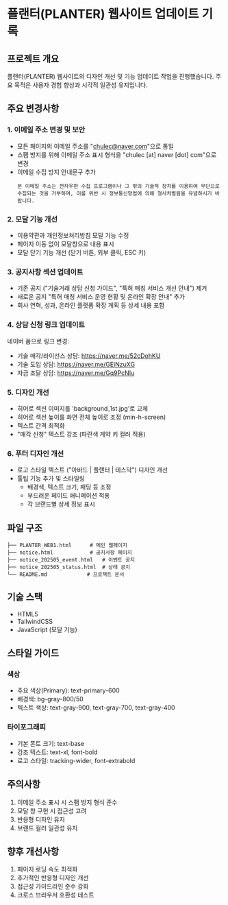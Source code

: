 # 플랜터(PLANTER) 웹사이트 업데이트 기록

## 프로젝트 개요
플랜터(PLANTER) 웹사이트의 디자인 개선 및 기능 업데이트 작업을 진행했습니다. 주요 목적은 사용자 경험 향상과 시각적 일관성 유지입니다.

## 주요 변경사항

### 1. 이메일 주소 변경 및 보안
- 모든 페이지의 이메일 주소를 "chulec@naver.com"으로 통일
- 스팸 방지를 위해 이메일 주소 표시 형식을 "chulec [at] naver [dot] com"으로 변경
- 이메일 수집 방지 안내문구 추가
  ```
  본 이메일 주소는 전자우편 수집 프로그램이나 그 밖의 기술적 장치를 이용하여 무단으로 수집되는 것을 거부하며, 이를 위반 시 정보통신망법에 의해 형사처벌됨을 유념하시기 바랍니다.
  ```

### 2. 모달 기능 개선
- 이용약관과 개인정보처리방침 모달 기능 수정
- 페이지 이동 없이 모달창으로 내용 표시
- 모달 닫기 기능 개선 (닫기 버튼, 외부 클릭, ESC 키)

### 3. 공지사항 섹션 업데이트
- 기존 공지 ("기술거래 상담 신청 가이드", "특허 매칭 서비스 개선 안내") 제거
- 새로운 공지 "특허 매칭 서비스 운영 현황 및 온라인 확장 안내" 추가
- 회사 연혁, 성과, 온라인 플랫폼 확장 계획 등 상세 내용 포함

### 4. 상담 신청 링크 업데이트
네이버 폼으로 링크 변경:
- 기술 매각/라이선스 상담: https://naver.me/52cDohKU
- 기술 도입 상담: https://naver.me/GEiNzuXG
- 자금 조달 상담: https://naver.me/Gq9PcNIu

### 5. 디자인 개선
- 히어로 섹션 이미지를 'background_1st.jpg'로 교체
- 히어로 섹션 높이를 화면 전체 높이로 조정 (min-h-screen)
- 텍스트 간격 최적화
- "매각 신청" 텍스트 강조 (파란색 계약 키 컬러 적용)

### 6. 푸터 디자인 개선
- 로고 스타일 텍스트 ("아바드 | 플랜터 | 테스닥") 디자인 개선
- 툴팁 기능 추가 및 스타일링
  - 배경색, 텍스트 크기, 패딩 등 조정
  - 부드러운 페이드 애니메이션 적용
  - 각 브랜드별 상세 정보 표시

## 파일 구조
```
├── PLANTER_WEB1.html      # 메인 웹페이지
├── notice.html            # 공지사항 페이지
├── notice_202505_event.html   # 이벤트 공지
├── notice_202505_status.html  # 상태 공지
└── README.md             # 프로젝트 문서
```

## 기술 스택
- HTML5
- TailwindCSS
- JavaScript (모달 기능)

## 스타일 가이드
### 색상
- 주요 색상(Primary): text-primary-600
- 배경색: bg-gray-800/50
- 텍스트 색상: text-gray-900, text-gray-700, text-gray-400

### 타이포그래피
- 기본 폰트 크기: text-base
- 강조 텍스트: text-xl, font-bold
- 로고 스타일: tracking-wider, font-extrabold

## 주의사항
1. 이메일 주소 표시 시 스팸 방지 형식 준수
2. 모달 창 구현 시 접근성 고려
3. 반응형 디자인 유지
4. 브랜드 컬러 일관성 유지

## 향후 개선사항
1. 페이지 로딩 속도 최적화
2. 추가적인 반응형 디자인 개선
3. 접근성 가이드라인 준수 강화
4. 크로스 브라우저 호환성 테스트 